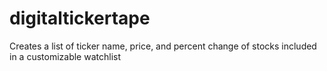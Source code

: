 # digitaltickertape
Creates a list of ticker name, price, and percent change of stocks included in a customizable watchlist
